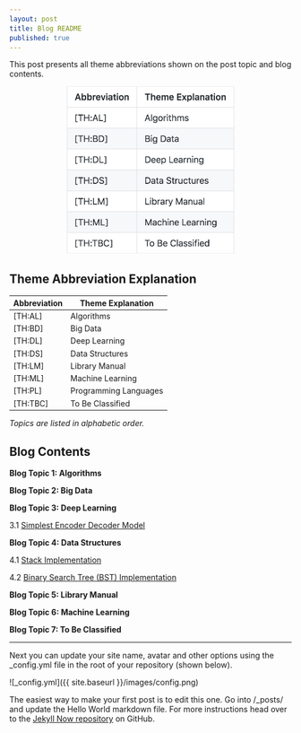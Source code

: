 ```yaml
---
layout: post
title: Blog README
published: true
---
```


This post presents all theme abbreviations shown on the post topic and blog contents.
<p align="center">
<img src="/assets/2020-09-01-README/theme-abbr.png" alt="Theme abbreviation" width="300" >
</p>

## Theme Abbreviation Explanation

|     Abbreviation    |    Theme Explanation    |
| ------------------- | ----------------------- |
|      \[TH:AL\]      |        Algorithms       |
|      \[TH:BD\]      |         Big Data        |
|      \[TH:DL\]      |      Deep Learning      |
|      \[TH:DS\]      |     Data Structures     |
|      \[TH:LM\]      |     Library Manual      |
|      \[TH:ML\]      |     Machine Learning    |
|      \[TH:PL\]      |  Programming Languages  |
|      \[TH:TBC\]     |     To Be Classified    |

*Topics are listed in alphabetic order.*

## Blog Contents

**Blog Topic 1: Algorithms**


**Blog Topic 2: Big Data**


**Blog Topic 3: Deep Learning**

3.1 [Simplest Encoder Decoder Model](https://yixuan-lee.github.io/Simplest_Encoder_Decoder_Model/)

**Blog Topic 4: Data Structures**

4.1 [Stack Implementation](https://yixuan-lee.github.io/Stack/)

4.2 [Binary Search Tree (BST) Implementation](https://yixuan-lee.github.io/Binary_Trees/)

**Blog Topic 5: Library Manual**

**Blog Topic 6: Machine Learning**

**Blog Topic 7: To Be Classified**



---

Next you can update your site name, avatar and other options using the _config.yml file in the root of your repository (shown below).

![_config.yml]({{ site.baseurl }}/images/config.png)

The easiest way to make your first post is to edit this one. Go into /_posts/ and update the Hello World markdown file. For more instructions head over to the [Jekyll Now repository](https://github.com/barryclark/jekyll-now) on GitHub.
